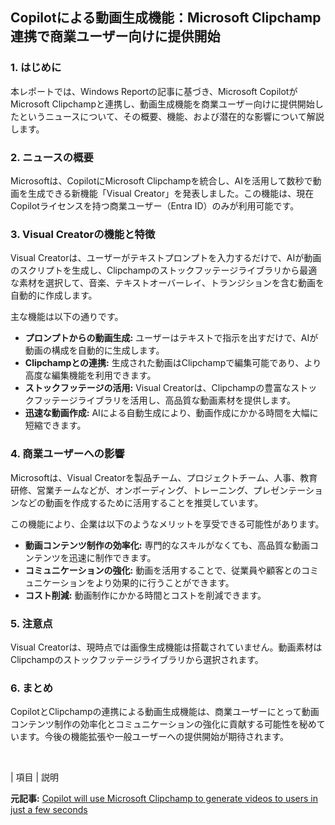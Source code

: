 ## Copilotによる動画生成機能：Microsoft Clipchamp連携で商業ユーザー向けに提供開始

### 1. はじめに

本レポートでは、Windows Reportの記事に基づき、Microsoft CopilotがMicrosoft Clipchampと連携し、動画生成機能を商業ユーザー向けに提供開始したというニュースについて、その概要、機能、および潜在的な影響について解説します。

### 2. ニュースの概要

Microsoftは、CopilotにMicrosoft Clipchampを統合し、AIを活用して数秒で動画を生成できる新機能「Visual Creator」を発表しました。この機能は、現在Copilotライセンスを持つ商業ユーザー（Entra ID）のみが利用可能です。

### 3. Visual Creatorの機能と特徴

Visual Creatorは、ユーザーがテキストプロンプトを入力するだけで、AIが動画のスクリプトを生成し、Clipchampのストックフッテージライブラリから最適な素材を選択して、音楽、テキストオーバーレイ、トランジションを含む動画を自動的に作成します。

主な機能は以下の通りです。

* **プロンプトからの動画生成:** ユーザーはテキストで指示を出すだけで、AIが動画の構成を自動的に生成します。
* **Clipchampとの連携:** 生成された動画はClipchampで編集可能であり、より高度な編集機能を利用できます。
* **ストックフッテージの活用:** Visual Creatorは、Clipchampの豊富なストックフッテージライブラリを活用し、高品質な動画素材を提供します。
* **迅速な動画作成:** AIによる自動生成により、動画作成にかかる時間を大幅に短縮できます。

### 4. 商業ユーザーへの影響

Microsoftは、Visual Creatorを製品チーム、プロジェクトチーム、人事、教育研修、営業チームなどが、オンボーディング、トレーニング、プレゼンテーションなどの動画を作成するために活用することを推奨しています。

この機能により、企業は以下のようなメリットを享受できる可能性があります。

* **動画コンテンツ制作の効率化:** 専門的なスキルがなくても、高品質な動画コンテンツを迅速に制作できます。
* **コミュニケーションの強化:** 動画を活用することで、従業員や顧客とのコミュニケーションをより効果的に行うことができます。
* **コスト削減:** 動画制作にかかる時間とコストを削減できます。

### 5. 注意点

Visual Creatorは、現時点では画像生成機能は搭載されていません。動画素材はClipchampのストックフッテージライブラリから選択されます。

### 6. まとめ

CopilotとClipchampの連携による動画生成機能は、商業ユーザーにとって動画コンテンツ制作の効率化とコミュニケーションの強化に貢献する可能性を秘めています。今後の機能拡張や一般ユーザーへの提供開始が期待されます。

<br>

| 項目 | 説明 

**元記事:** [Copilot will use Microsoft Clipchamp to generate videos to users in just a few seconds](https://windowsreport.com/copilot-will-use-microsoft-clipchamp-to-generate-videos-to-users-in-just-a-few-seconds/)